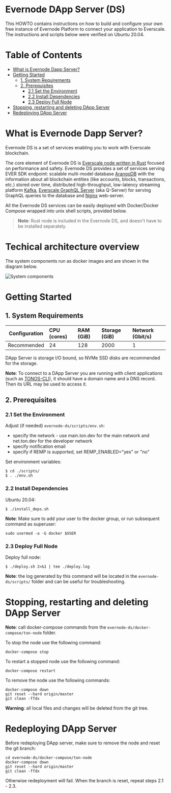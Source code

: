 # Evernode DApp Server (DS)

This HOWTO contains instructions on how to build and configure your own free instance of Evernode Platform to connect your application to Everscale. The instructions and scripts below were verified on Ubuntu 20.04.

# Table of Contents
- [What is Evernode Dapp Server?](#what-is-evernode-dapp-server)
- [Getting Started](#getting-started)
  - [1. System Requirements](#1-system-requirements)
  - [2. Prerequisites](#2-prerequisites)
    - [2.1 Set the Environment](#21-set-the-environment)
    - [2.2 Install Dependencies](#22-install-dependencies)
    - [2.3 Deploy Full Node](#23-deploy-full-node)
- [Stopping, restarting and deleting DApp Server](#stopping-restarting-and-deleting-dapp-server)
- [Redeploying DApp Server](#redeploying-dapp-server)

# What is Evernode Dapp Server?

Evernode DS is a set of services enabling you to work with Everscale blockchain.

The core element of Evernode DS is [Everscale node written in Rust](https://github.com/tonlabs/ton-labs-node) focused on performance and safety. Evernode DS provides a set of services serving EVER SDK endpoint: scalable multi-model database [ArangoDB](https://www.arangodb.com/documentation/) with the information about all blockchain entities (like accounts, blocks, transactions, etc.) stored over time, distributed high-throughput, low-latency streaming platform [Kafka](https://kafka.apache.org/documentation/), [Everscale GraphQL Server](https://github.com/tonlabs/ton-q-server) (aka Q-Server) for serving GraphQL queries to the database and [Nginx](https://nginx.org/en/docs/) web-server.

All the Evernode DS services can be easily deployed with Docker/Docker Compose wrapped into unix shell scripts, provided below.

> **Note**: Rust node is included in the Evernode DS, and doesn't have to be installed separately.

# Techical architecture overview

The system components run as docker images and are shown in the diagram below.

![System components](./system_components.svg)

# Getting Started

## 1. System Requirements
| Configuration | CPU (cores) | RAM (GiB) | Storage (GiB) | Network (Gbit/s)|
|---|:---|:---|:---|:---|
| Recommended |24|128|2000|1| 

DApp Server is storage I/O bound, so NVMe SSD disks are recommended for the storage.

**Note**: To connect to a DApp Server you are running with client applications (such as [TONOS-CLI](https://github.com/tonlabs/tonos-cli#21-set-the-network-and-parameter-values)), it should have a domain name and a DNS record. Then its URL may be used to access it.

## 2. Prerequisites
### 2.1 Set the Environment
Adjust (if needed) `evernode-ds/scripts/env.sh`:
- specify the network - use main.ton.dev for the main network and net.ton.dev for the developer network
- specify notification email
- specify if REMP is supported, set REMP_ENABLED="yes" or "no"

Set environment variables:

    $ cd ./scripts/
    $ . ./env.sh 


### 2.2 Install Dependencies
Ubuntu 20.04:

    $ ./install_deps.sh
    
**Note**: Make sure to add your user to the docker group, or run subsequent command as superuser:


    sudo usermod -a -G docker $USER


### 2.3 Deploy Full Node
Deploy full node:

    $ ./deploy.sh 2>&1 | tee ./deploy.log


**Note**: the log generated by this command will be located in the `evernode-ds/scripts/` folder and can be useful for troubleshooting.

# Stopping, restarting and deleting DApp Server

**Note**: call docker-compose commands from the `evernode-ds/docker-compose/ton-node` folder.
    
To stop the node use the following command:

    docker-compose stop

To restart a stopped node use the following command:
    
    docker-compose restart

To remove the node use the following commands:
    
    docker-compose down
    git reset --hard origin/master
    git clean -ffdx
    
**Warning**: all local files and changes will be deleted from the git tree.

# Redeploying DApp Server

Before redeploying DApp server, make sure to remove the node and reset the git branch:
    
    cd evernode-ds/docker-compose/ton-node
    docker-compose down
    git reset --hard origin/master
    git clean -ffdx

Otherwise redeployment will fail.
When the branch is reset, repeat steps 2.1 - 2.3.
